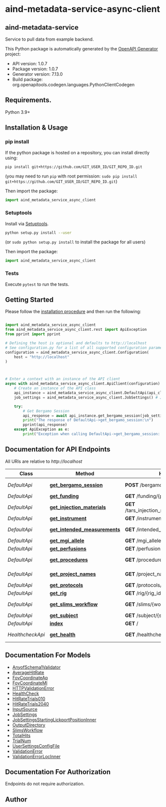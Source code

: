 # aind-metadata-service-async-client

## aind-metadata-service

Service to pull data from example backend.



This Python package is automatically generated by the [OpenAPI Generator](https://openapi-generator.tech) project:

- API version: 1.0.7
- Package version: 1.0.7
- Generator version: 7.13.0
- Build package: org.openapitools.codegen.languages.PythonClientCodegen

## Requirements.

Python 3.9+

## Installation & Usage
### pip install

If the python package is hosted on a repository, you can install directly using:

```sh
pip install git+https://github.com/GIT_USER_ID/GIT_REPO_ID.git
```
(you may need to run `pip` with root permission: `sudo pip install git+https://github.com/GIT_USER_ID/GIT_REPO_ID.git`)

Then import the package:
```python
import aind_metadata_service_async_client
```

### Setuptools

Install via [Setuptools](http://pypi.python.org/pypi/setuptools).

```sh
python setup.py install --user
```
(or `sudo python setup.py install` to install the package for all users)

Then import the package:
```python
import aind_metadata_service_async_client
```

### Tests

Execute `pytest` to run the tests.

## Getting Started

Please follow the [installation procedure](#installation--usage) and then run the following:

```python

import aind_metadata_service_async_client
from aind_metadata_service_async_client.rest import ApiException
from pprint import pprint

# Defining the host is optional and defaults to http://localhost
# See configuration.py for a list of all supported configuration parameters.
configuration = aind_metadata_service_async_client.Configuration(
    host = "http://localhost"
)



# Enter a context with an instance of the API client
async with aind_metadata_service_async_client.ApiClient(configuration) as api_client:
    # Create an instance of the API class
    api_instance = aind_metadata_service_async_client.DefaultApi(api_client)
    job_settings = aind_metadata_service_async_client.JobSettings() # JobSettings | 

    try:
        # Get Bergamo Session
        api_response = await api_instance.get_bergamo_session(job_settings)
        print("The response of DefaultApi->get_bergamo_session:\n")
        pprint(api_response)
    except ApiException as e:
        print("Exception when calling DefaultApi->get_bergamo_session: %s\n" % e)

```

## Documentation for API Endpoints

All URIs are relative to *http://localhost*

Class | Method | HTTP request | Description
------------ | ------------- | ------------- | -------------
*DefaultApi* | [**get_bergamo_session**](docs/DefaultApi.md#get_bergamo_session) | **POST** /bergamo_session | Get Bergamo Session
*DefaultApi* | [**get_funding**](docs/DefaultApi.md#get_funding) | **GET** /funding/{project_name} | Get Funding
*DefaultApi* | [**get_injection_materials**](docs/DefaultApi.md#get_injection_materials) | **GET** /tars_injection_materials/{prep_lot_number} | Get Injection Materials
*DefaultApi* | [**get_instrument**](docs/DefaultApi.md#get_instrument) | **GET** /instrument/{instrument_id} | Get Instrument
*DefaultApi* | [**get_intended_measurements**](docs/DefaultApi.md#get_intended_measurements) | **GET** /intended_measurements/{subject_id} | Get Intended Measurements
*DefaultApi* | [**get_mgi_allele**](docs/DefaultApi.md#get_mgi_allele) | **GET** /mgi_allele/{allele_name} | Get Mgi Allele
*DefaultApi* | [**get_perfusions**](docs/DefaultApi.md#get_perfusions) | **GET** /perfusions/{subject_id} | Get Perfusions
*DefaultApi* | [**get_procedures**](docs/DefaultApi.md#get_procedures) | **GET** /procedures/{subject_id} | Get Procedures
*DefaultApi* | [**get_project_names**](docs/DefaultApi.md#get_project_names) | **GET** /project_names | Get Project Names
*DefaultApi* | [**get_protocols**](docs/DefaultApi.md#get_protocols) | **GET** /protocols/{protocol_name} | Get Protocols
*DefaultApi* | [**get_rig**](docs/DefaultApi.md#get_rig) | **GET** /rig/{rig_id} | Get Rig
*DefaultApi* | [**get_slims_workflow**](docs/DefaultApi.md#get_slims_workflow) | **GET** /slims/{workflow} | Get Slims Workflow
*DefaultApi* | [**get_subject**](docs/DefaultApi.md#get_subject) | **GET** /subject/{subject_id} | Get Subject
*DefaultApi* | [**index**](docs/DefaultApi.md#index) | **GET** / | Index
*HealthcheckApi* | [**get_health**](docs/HealthcheckApi.md#get_health) | **GET** /healthcheck | Perform a Health Check


## Documentation For Models

 - [AnyofSchema1Validator](docs/AnyofSchema1Validator.md)
 - [AverageHitRate](docs/AverageHitRate.md)
 - [FovCoordinateAp](docs/FovCoordinateAp.md)
 - [FovCoordinateMl](docs/FovCoordinateMl.md)
 - [HTTPValidationError](docs/HTTPValidationError.md)
 - [HealthCheck](docs/HealthCheck.md)
 - [HitRateTrials010](docs/HitRateTrials010.md)
 - [HitRateTrials2040](docs/HitRateTrials2040.md)
 - [InputSource](docs/InputSource.md)
 - [JobSettings](docs/JobSettings.md)
 - [JobSettingsStartingLickportPositionInner](docs/JobSettingsStartingLickportPositionInner.md)
 - [OutputDirectory](docs/OutputDirectory.md)
 - [SlimsWorkflow](docs/SlimsWorkflow.md)
 - [TotalHits](docs/TotalHits.md)
 - [TrialNum](docs/TrialNum.md)
 - [UserSettingsConfigFile](docs/UserSettingsConfigFile.md)
 - [ValidationError](docs/ValidationError.md)
 - [ValidationErrorLocInner](docs/ValidationErrorLocInner.md)


<a id="documentation-for-authorization"></a>
## Documentation For Authorization

Endpoints do not require authorization.


## Author




